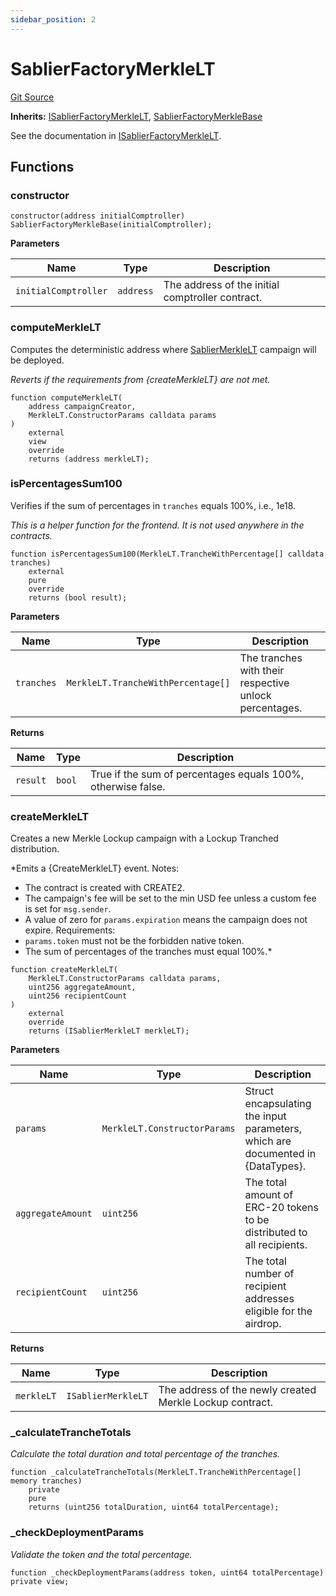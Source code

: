 ```yaml
---
sidebar_position: 2
---
```


# SablierFactoryMerkleLT

[Git Source](https://github.com/sablier-labs/airdrops/blob/077c6b9766ef7693ba9e82a9e001dc0097709c01/src/SablierFactoryMerkleLT.sol)

**Inherits:**
[ISablierFactoryMerkleLT](/docs/reference/airdrops/contracts/interfaces/interface.ISablierFactoryMerkleLT.md),
[SablierFactoryMerkleBase](/docs/reference/airdrops/contracts/abstracts/abstract.SablierFactoryMerkleBase.md)

See the documentation in
[ISablierFactoryMerkleLT](/docs/reference/airdrops/contracts/interfaces/interface.ISablierFactoryMerkleLT.md).

## Functions

### constructor

```solidity
constructor(address initialComptroller) SablierFactoryMerkleBase(initialComptroller);
```

**Parameters**

| Name                 | Type      | Description                                      |
| -------------------- | --------- | ------------------------------------------------ |
| `initialComptroller` | `address` | The address of the initial comptroller contract. |

### computeMerkleLT

Computes the deterministic address where
[SablierMerkleLT](/docs/reference/airdrops/contracts/contract.SablierMerkleLT.md) campaign will be deployed.

_Reverts if the requirements from {createMerkleLT} are not met._

```solidity
function computeMerkleLT(
    address campaignCreator,
    MerkleLT.ConstructorParams calldata params
)
    external
    view
    override
    returns (address merkleLT);
```

### isPercentagesSum100

Verifies if the sum of percentages in `tranches` equals 100%, i.e., 1e18.

_This is a helper function for the frontend. It is not used anywhere in the contracts._

```solidity
function isPercentagesSum100(MerkleLT.TrancheWithPercentage[] calldata tranches)
    external
    pure
    override
    returns (bool result);
```

**Parameters**

| Name       | Type                               | Description                                            |
| ---------- | ---------------------------------- | ------------------------------------------------------ |
| `tranches` | `MerkleLT.TrancheWithPercentage[]` | The tranches with their respective unlock percentages. |

**Returns**

| Name     | Type   | Description                                                  |
| -------- | ------ | ------------------------------------------------------------ |
| `result` | `bool` | True if the sum of percentages equals 100%, otherwise false. |

### createMerkleLT

Creates a new Merkle Lockup campaign with a Lockup Tranched distribution.

\*Emits a {CreateMerkleLT} event. Notes:

- The contract is created with CREATE2.
- The campaign's fee will be set to the min USD fee unless a custom fee is set for `msg.sender`.
- A value of zero for `params.expiration` means the campaign does not expire. Requirements:
- `params.token` must not be the forbidden native token.
- The sum of percentages of the tranches must equal 100%.\*

```solidity
function createMerkleLT(
    MerkleLT.ConstructorParams calldata params,
    uint256 aggregateAmount,
    uint256 recipientCount
)
    external
    override
    returns (ISablierMerkleLT merkleLT);
```

**Parameters**

| Name              | Type                         | Description                                                                     |
| ----------------- | ---------------------------- | ------------------------------------------------------------------------------- |
| `params`          | `MerkleLT.ConstructorParams` | Struct encapsulating the input parameters, which are documented in {DataTypes}. |
| `aggregateAmount` | `uint256`                    | The total amount of ERC-20 tokens to be distributed to all recipients.          |
| `recipientCount`  | `uint256`                    | The total number of recipient addresses eligible for the airdrop.               |

**Returns**

| Name       | Type               | Description                                              |
| ---------- | ------------------ | -------------------------------------------------------- |
| `merkleLT` | `ISablierMerkleLT` | The address of the newly created Merkle Lockup contract. |

### \_calculateTrancheTotals

_Calculate the total duration and total percentage of the tranches._

```solidity
function _calculateTrancheTotals(MerkleLT.TrancheWithPercentage[] memory tranches)
    private
    pure
    returns (uint256 totalDuration, uint64 totalPercentage);
```

### \_checkDeploymentParams

_Validate the token and the total percentage._

```solidity
function _checkDeploymentParams(address token, uint64 totalPercentage) private view;
```
